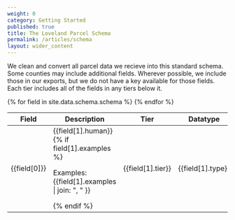 ```yaml
---
weight: 0
category: Getting Started
published: true
title: The Loveland Parcel Schema
permalink: /articles/schema
layout: wider_content
---
```


We clean and convert all parcel data we recieve into this standard schema. Some counties may include additional fields. Wherever possible, we include those in our exports, but we do not have a key available for those fields. Each tier includes all of the fields in any tiers below it.

<table>
  <thead>
    <tr>
      <th>Field</th>
      <th>Description</th>
      <th>Tier</th>
      <th>Datatype</th>
    </tr>
  </thead>
  <tbody>
  {% for field in site.data.schema.schema %}
    <tr>
      <td class="code"><a name="{{field[0]}}">{{field[0]}}</a></td>
      <td>
        {{field[1].human}}
        {% if field[1].examples %}<p>Examples: {{field[1].examples | join: ", " }}</p>{% endif %}
      </td>
      <td>{{field[1].tier}}</td>
      <td class="code">{{field[1].type}}</td>
    </tr>
  {% endfor %}
  </tbody>
</table>
